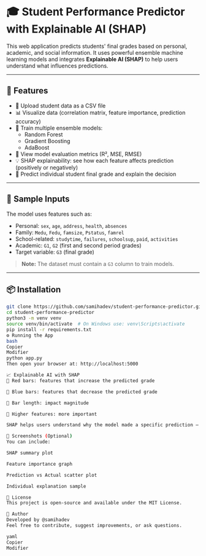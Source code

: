 # 🎓 Student Performance Predictor with Explainable AI (SHAP)

This web application predicts students' final grades based on personal, academic, and social information. It uses powerful ensemble machine learning models and integrates **Explainable AI (SHAP)** to help users understand what influences predictions.

---

## 🚀 Features

- 📁 Upload student data as a CSV file
- 📊 Visualize data (correlation matrix, feature importance, prediction accuracy)
- 🤖 Train multiple ensemble models:
  - Random Forest
  - Gradient Boosting
  - AdaBoost
- 🧠 View model evaluation metrics (R², MSE, RMSE)
- 💡 SHAP explainability: see how each feature affects prediction (positively or negatively)
- 🔮 Predict individual student final grade and explain the decision

---

## 🧪 Sample Inputs

The model uses features such as:

- Personal: `sex`, `age`, `address`, `health`, `absences`
- Family: `Medu`, `Fedu`, `famsize`, `Pstatus`, `famrel`
- School-related: `studytime`, `failures`, `schoolsup`, `paid`, `activities`
- Academic: `G1`, `G2` (first and second period grades)
- Target variable: `G3` (final grade)

> **Note:** The dataset must contain a `G3` column to train models.

---

## 📦 Installation

```bash
git clone https://github.com/samihadev/student-performance-predictor.git
cd student-performance-predictor
python3 -m venv venv
source venv/bin/activate  # On Windows use: venv\Scripts\activate
pip install -r requirements.txt
⚙️ Running the App
bash
Copier
Modifier
python app.py
Then open your browser at: http://localhost:5000

📈 Explainable AI with SHAP
🔴 Red bars: features that increase the predicted grade

🔵 Blue bars: features that decrease the predicted grade

📏 Bar length: impact magnitude

📶 Higher features: more important

SHAP helps users understand why the model made a specific prediction — improving transparency and trust.

📸 Screenshots (Optional)
You can include:

SHAP summary plot

Feature importance graph

Prediction vs Actual scatter plot

Individual explanation sample

📜 License
This project is open-source and available under the MIT License.

👤 Author
Developed by @samihadev
Feel free to contribute, suggest improvements, or ask questions.

yaml
Copier
Modifier
